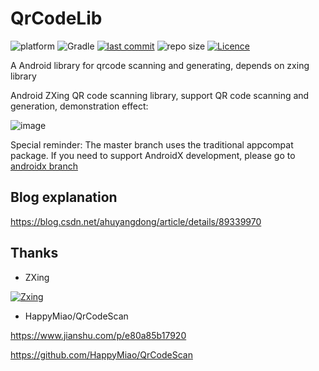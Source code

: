 # QrCodeLib

![platform](https://img.shields.io/badge/platform-Android-lightgrey.svg)
![Gradle](https://img.shields.io/badge/Gradle-4.10.1-brightgreen.svg)
[![last commit](https://img.shields.io/github/last-commit/ahuyangdong/QrCodeLib.svg)](https://github.com/ahuyangdong/QrCodeLib/commits/master)
![repo size](https://img.shields.io/github/repo-size/ahuyangdong/QrCodeLib.svg)
[![Licence](https://img.shields.io/github/license/ahuyangdong/QrCodeLib.svg)](https://github.com/ahuyangdong/TabCustom/blob/master/LICENSE)

A Android library for qrcode scanning and generating, depends on zxing library


Android ZXing
QR code scanning library, support QR code scanning and generation, demonstration effect:

![image](https://github.com/ahuyangdong/QrCodeLib/blob/master/demo.gif)

Special reminder: The master branch uses the traditional appcompat package. If you need to support AndroidX development, please go to [androidx branch](https://github.com/ahuyangdong/QrCodeLib/tree/androidx)


## Blog explanation
https://blog.csdn.net/ahuyangdong/article/details/89339970



## Thanks

- ZXing

[![Zxing](https://camo.githubusercontent.com/cd92fcc87ebc531c60edc667da4a77b90c004ff0/68747470733a2f2f7261772e6769746875622e636f6d2f77696b692f7a78696e672f7a78696e672f7a78696e672d6c6f676f2e706e67)](https://github.com/zxing/zxing)

- HappyMiao/QrCodeScan

https://www.jianshu.com/p/e80a85b17920

https://github.com/HappyMiao/QrCodeScan
